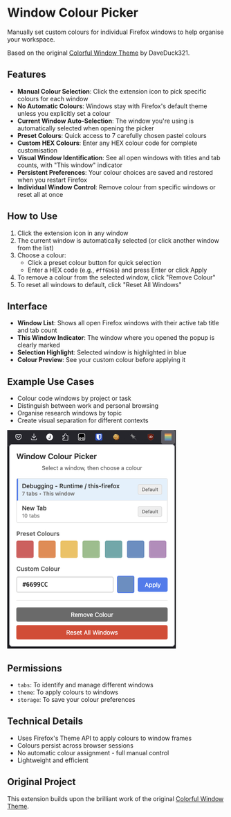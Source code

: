 # Window Colour Picker

Manually set custom colours for individual Firefox windows to help organise your workspace.

Based on the original [Colorful Window Theme](https://github.com/DaveDuck321/Colorful-window-theme) by DaveDuck321.

## Features

- **Manual Colour Selection**: Click the extension icon to pick specific colours for each window
- **No Automatic Colours**: Windows stay with Firefox's default theme unless you explicitly set a colour
- **Current Window Auto-Selection**: The window you're using is automatically selected when opening the picker
- **Preset Colours**: Quick access to 7 carefully chosen pastel colours
- **Custom HEX Colours**: Enter any HEX colour code for complete customisation
- **Visual Window Identification**: See all open windows with titles and tab counts, with "This window" indicator
- **Persistent Preferences**: Your colour choices are saved and restored when you restart Firefox
- **Individual Window Control**: Remove colour from specific windows or reset all at once

## How to Use

1. Click the extension icon in any window
2. The current window is automatically selected (or click another window from the list)
3. Choose a colour:
   - Click a preset colour button for quick selection
   - Enter a HEX code (e.g., `#ff6b6b`) and press Enter or click Apply
4. To remove a colour from the selected window, click "Remove Colour"
5. To reset all windows to default, click "Reset All Windows"

## Interface

- **Window List**: Shows all open Firefox windows with their active tab title and tab count
- **This Window Indicator**: The window where you opened the popup is clearly marked
- **Selection Highlight**: Selected window is highlighted in blue
- **Colour Preview**: See your custom colour before applying it

## Example Use Cases

- Colour code windows by project or task
- Distinguish between work and personal browsing
- Organise research windows by topic
- Create visual separation for different contexts

![Screenshot of window colour picker](/screenshots/screenshot.png)

## Permissions

- `tabs`: To identify and manage different windows
- `theme`: To apply colours to windows
- `storage`: To save your colour preferences

## Technical Details

- Uses Firefox's Theme API to apply colours to window frames
- Colours persist across browser sessions
- No automatic colour assignment - full manual control
- Lightweight and efficient

## Original Project

This extension builds upon the brilliant work of the original [Colorful Window Theme](https://github.com/DaveDuck321/Colorful-window-theme).
